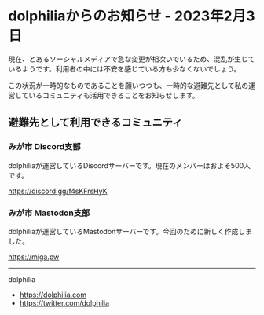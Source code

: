 # dolphiliaからのお知らせ - 2023年2月3日

現在、とあるソーシャルメディアで急な変更が相次いでいるため、混乱が生じているようです。利用者の中には不安を感じている方も少なくないでしょう。

この状況が一時的なものであることを願いつつも、一時的な避難先として私の運営しているコミュニティも活用できることをお知らせします。


## 避難先として利用できるコミュニティ

### みが市 Discord支部

dolphiliaが運営しているDiscordサーバーです。現在のメンバーはおよそ500人です。

https://discord.gg/f4sKFrsHyK


### みが市 Mastodon支部

dolphiliaが運営しているMastodonサーバーです。今回のために新しく作成しました。

https://miga.pw

---

dolphilia

- https://dolphilia.com
- https://twitter.com/dolphilia